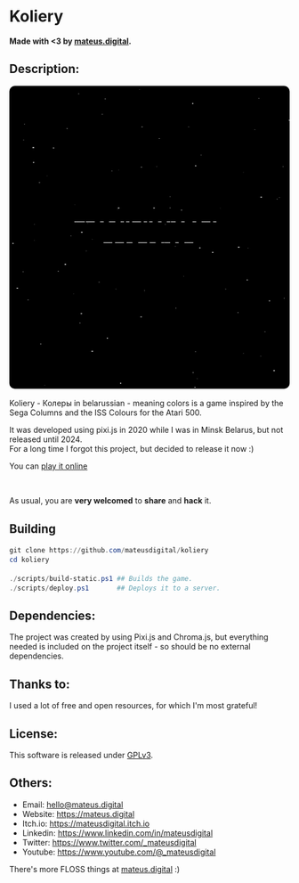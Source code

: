 # Koliery

**Made with <3 by [mateus.digital](https://mateus.digital).**

## Description:

<p align="center">
    <img style="border-radius: 10px;" src="./resources/readme_game.gif"/>
</p>

Koliery - Колеры  in belarussian - meaning colors is a game inspired by the
Sega Columns and the ISS Colours for the Atari 500.

It was developed using pixi.js in 2020 while I was in Minsk Belarus, but not released until 2024.  
For a long time I forgot this project, but decided to release it now :)

You can [play it online](https://mateus.digital/koliery)


<br>

As usual, you are **very welcomed** to **share** and **hack** it.


## Building


```powershell
git clone https://github.com/mateusdigital/koliery
cd koliery

./scripts/build-static.ps1 ## Builds the game.
./scripts/deploy.ps1       ## Deploys it to a server.
```

## Dependencies:

The project was created by using Pixi.js and Chroma.js, but everything needed
is included on the project itself - so should be no external dependencies.

## Thanks to:

I used a lot of free and open resources, for which I'm most grateful!


## License:

This software is released under [GPLv3](https://www.gnu.org/licenses/gpl-3.0.en.html).


## Others:

- Email: hello@mateus.digital
- Website: https://mateus.digital
- Itch.io: https://mateusdigital.itch.io
- Linkedin: https://www.linkedin.com/in/mateusdigital
- Twitter: https://www.twitter.com/_mateusdigital
- Youtube: https://www.youtube.com/@_mateusdigital

There's more FLOSS things at [mateus.digital](https://mateus.digital) :)
